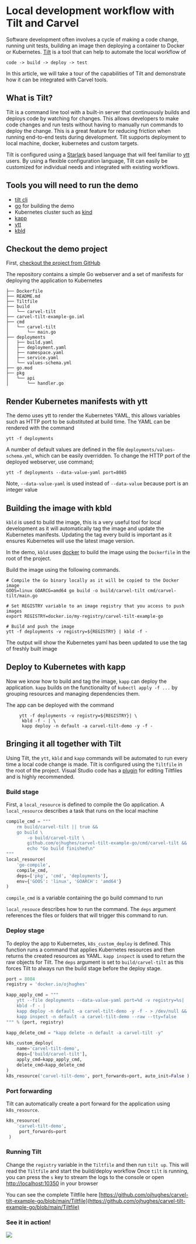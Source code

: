 # Local development workflow with Tilt and Carvel

Software development often involves a cycle of making a code change, running unit tests, building an image then deploying a container
to Docker or Kubernetes. [Tilt](https://docs.tilt.dev/index.html) is a tool that can help to automate the local workflow of
```
code -> build -> deploy -> test
```

In this article, we will take a tour of the capabilities of Tilt and demonstrate how it can be integrated with Carvel tools.

## What is Tilt?
Tilt is a command line tool with a built-in server that continuously builds and deploys code by watching for changes.
This allows developers to make code changes and run tests without having to manually run commands to deploy the change.
This is a great feature for reducing friction when running end-to-end tests during development.
Tilt supports deployment to local machine, docker, kubernetes and custom targets.

Tilt is configured using a [Starlark](https://github.com/bazelbuild/starlark) based language that will feel familiar to
[ytt](https://github.com/vmware-tanzu/carvel-ytt) users. By using a flexible configuration language, Tilt can easily
be customized for individual needs and integrated with existing workflows.

## Tools you will need to run the demo
- [tilt cli](https://docs.tilt.dev/index.html)
- [go](https://go.dev/doc/install) for building the demo
- Kubernetes cluster such as [kind](https://kind.sigs.k8s.io/docs/user/quick-start/#installing-with-a-package-manager)
- [kapp](https://github.com/vmware-tanzu/carvel-kapp)
- [ytt](https://github.com/vmware-tanzu/carvel-ytt)
- [kbld](https://github.com/vmware-tanzu/carvel-kbld)

## Checkout the demo project

First, [checkout the project from GitHub](https://github.com/ojhughes/carvel-tilt-example-go)

The repository contains a simple Go webserver and a set of manifests for deploying the application to Kubernetes

```
├── Dockerfile
├── README.md
├── Tiltfile
├── build
│   └── carvel-tilt
├── carvel-tilt-example-go.iml
├── cmd
│   └── carvel-tilt
│       └── main.go
├── deployments
│   ├── build.yaml
│   ├── deployment.yaml
│   ├── namespace.yaml
│   ├── service.yaml
│   └── values-schema.yml
├── go.mod
├── pkg
│   └── api
│       └── handler.go
```

## Render Kubernetes manifests with ytt
The demo uses ytt to render the Kubernetes YAML, this allows variables such as HTTP port to be substituted at build time.
The YAML can be rendered with the command
```shell
ytt -f deployments
```
A number of default values are defined in the file `deployments/values-schema.yml`, which can be easily overridden.
To change the HTTP port of the deployed webserver, use command;

```shell
ytt -f deployments --data-value-yaml port=8085
```
Note, `--data-value-yaml` is used instead of `--data-value` because port is an integer value

## Building the image with kbld
`kbld` is used to build the image, this is a very useful tool for local development as it will automatically tag
the image and update the Kubernetes manifests. Updating the tag every build is important as it ensures Kubernetes
will use the latest image version.

In the demo, `kbld` uses [docker](https://www.docker.com) to build the image using the `Dockerfile` in the root of the project.

Build the image using the following commands.

```shell
# Compile the Go binary locally as it will be copied to the Docker image
GOOS=linux GOARCG=amd64 go build -o build/carvel-tilt cmd/carvel-tilt/main.go

# Set REGISTRY variable to an image registry that you access to push images
export REGISTRY=docker.io/my-registry/carvel-tilt-example-go

# Build and push the image
ytt -f deployments -v registry=${REGISTRY} | kbld -f -
```
The output will show the Kubernetes yaml has been updated to use the tag of freshly built image

## Deploy to Kubernetes with kapp
Now we know how to build and tag the image, `kapp` can deploy the application. `kapp` builds on the functionality
of `kubectl apply -f ...` by grouping resources and managing dependencies them.

The app can be deployed with the command

```shell
     ytt -f deployments -v registry=${REGISTRY}| \
      kbld -f - | \
      kapp deploy -n default -a carvel-tilt-demo -y -f -
```

## Bringing it all together with Tilt
Using Tilt, the `ytt`, `kbld` and `kapp` commands will be automated to run every time a local code change is made.
Tilt is configured using the `Tiltfile` in the root of the project. Visual Studio code has a [plugin](https://marketplace.visualstudio.com/items?itemName=tilt-dev.Tiltfile)
for editing Tiltfiles and is highly recommended.

### Build stage
First, a `local_resource` is defined to compile the Go application. A `local_resource` describes a task that runs on the local machine

```python
compile_cmd = """
    rm build/carvel-tilt || true &&
	go build \
        -o build/carvel-tilt \
        github.com/ojhughes/carvel-tilt-example-go/cmd/carvel-tilt &&
        echo "Go build finished\n"
"""
local_resource(
    'go-compile',
    compile_cmd,
    deps=['pkg', 'cmd', 'deployments'],
    env={'GOOS': 'linux', 'GOARCH': 'amd64'}
)

```
`compile_cmd` is a variable containing the go build command to run

`local_resouce` describes how to run the command. The `deps` argument references the files or folders that will trigger
this command to run.

### Deploy stage
To deploy the app to Kubernetes, `k8s_custom_deploy` is defined. This function runs a command that applies Kubernetes resources
and then returns the created resources as YAML. `kapp inspect` is used to return the raw objects for Tilt.
The `deps` argument is set to `build/carvel-tilt` as this forces Tilt to always run the build stage before the
deploy stage.

```python
port = 8084
registry = 'docker.io/ojhughes'

kapp_apply_cmd = """
    ytt --file deployments --data-value-yaml port=%d -v registry=%s| 
    kbld -f - | 
    kapp deploy -n default -a carvel-tilt-demo -y -f - > /dev/null &&
    kapp inspect -n default -a carvel-tilt-demo --raw --tty=false
""" % (port, registry)

kapp_delete_cmd = "kapp delete -n default -a carvel-tilt -y"

k8s_custom_deploy(
    name='carvel-tilt-demo',
    deps=['build/carvel-tilt'],
    apply_cmd=kapp_apply_cmd,
    delete_cmd=kapp_delete_cmd
)
k8s_resource('carvel-tilt-demo', port_forwards=port, auto_init=False )
```
### Port forwarding
Tilt can automatically create a port forward for the application using `k8s_resource`.
```python
k8s_resource(
    'carvel-tilt-demo', 
     port_forwards=port
 )
```
### Running Tilt

Change the `registry` variable in the `Tiltfile` and then run `tilt up`. This will read the `Tiltfile` and start the build/deploy workflow
Once `tilt` is running, you can press the `s` key to stream the logs to the console or open [http://localhost:10350](http://localhost:10350) in your browser

You can see the complete Tiltfile here [https://github.com/ojhughes/carvel-tilt-example-go/blob/main/Tiltfile](https://github.com/ojhughes/carvel-tilt-example-go/blob/main/Tiltfile)

### See it in action!
![](static/img/tilt-animated-demo.gif)
